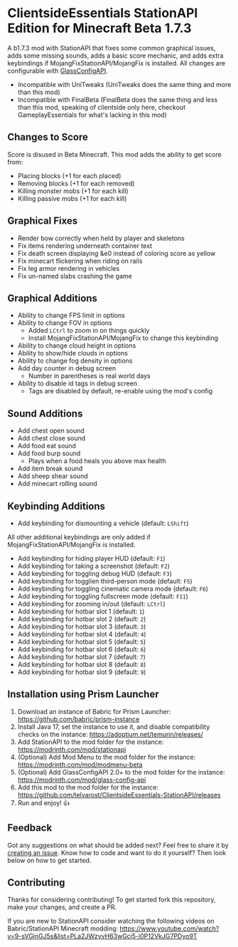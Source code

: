 # ClientsideEssentials StationAPI Edition for Minecraft Beta 1.7.3

A b1.7.3 mod with StationAPI that fixes some common graphical issues, adds some missing sounds, adds a basic score mechanic, and adds extra keybindings if MojangFixStationAPI/MojangFix is installed.
All changes are configurable with [GlassConfigAPI](https://modrinth.com/mod/glass-config-api).
- Incompatible with UniTweaks (UniTweaks does the same thing and more than this mod)
- Incompatible with FinalBeta (FinalBeta does the same thing and less than this mod, speaking of clientside only here, checkout GameplayEssentials for what's lacking in this mod)

## Changes to Score

Score is disused in Beta Minecraft. This mod adds the ability to get score from:
- Placing blocks (+1 for each placed)
- Removing blocks (+1 for each removed)
- Killing monster mobs (+1 for each kill)
- Killing passive mobs (+1 for each kill)

## Graphical Fixes

- Render bow correctly when held by player and skeletons
- Fix items rendering underneath container text
- Fix death screen displaying &e0 instead of coloring score as yellow
- Fix minecart flickering when riding on rails
- Fix leg armor rendering in vehicles
- Fix un-named slabs crashing the game

## Graphical Additions

- Ability to change FPS limit in options
- Ability to change FOV in options
  - Added `LCtrl` to zoom in on things quickly
  - Install MojangFixStationAPI/MojangFix to change this keybinding
- Ability to change cloud height in options
- Ability to show/hide clouds in options
- Ability to change fog density in options
- Add day counter in debug screen
  - Number in parentheses is real world days
- Ability to disable id tags in debug screen
  - Tags are disabled by default, re-enable using the mod's config

## Sound Additions

- Add chest open sound
- Add chest close sound
- Add food eat sound
- Add food burp sound
  - Plays when a food heals you above max health
- Add item break sound
- Add sheep shear sound
- Add minecart rolling sound

## Keybinding Additions
- Add keybinding for dismounting a vehicle (default: `LShift`)

All other additional keybindings are only added if MojangFixStationAPI/MojangFix is installed.
- Add keybinding for hiding player HUD (default: `F1`)
- Add keybinding for taking a screenshot (default: `F2`)
- Add keybinding for toggling debug HUD (default: `F3`)
- Add keybinding for togglien third-person mode (default: `F5`)
- Add keybinding for toggling cinematic camera mode (default: `F6`)
- Add keybinding for toggling fullscreen mode (default: `F11`)
- Add keybinding for zooming in/out (default: `LCtrl`)
- Add keybinding for hotbar slot 1 (default: `1`)
- Add keybinding for hotbar slot 2 (default: `2`)
- Add keybinding for hotbar slot 3 (default: `3`)
- Add keybinding for hotbar slot 4 (default: `4`)
- Add keybinding for hotbar slot 5 (default: `5`)
- Add keybinding for hotbar slot 6 (default: `6`)
- Add keybinding for hotbar slot 7 (default: `7`)
- Add keybinding for hotbar slot 8 (default: `8`)
- Add keybinding for hotbar slot 9 (default: `9`)

## Installation using Prism Launcher

1. Download an instance of Babric for Prism Launcher: https://github.com/babric/prism-instance
2. Install Java 17, set the instance to use it, and disable compatibility checks on the instance: https://adoptium.net/temurin/releases/
3. Add StationAPI to the mod folder for the instance: https://modrinth.com/mod/stationapi
4. (Optional) Add Mod Menu to the mod folder for the instance: https://modrinth.com/mod/modmenu-beta
5. (Optional) Add GlassConfigAPI 2.0+ to the mod folder for the instance: https://modrinth.com/mod/glass-config-api
6. Add this mod to the mod folder for the instance: https://github.com/telvarost/ClientsideEssentials-StationAPI/releases
7. Run and enjoy! 👍

## Feedback

Got any suggestions on what should be added next? Feel free to share it by [creating an issue](https://github.com/telvarost/ClientsideEssentials-StationAPI/issues/new). Know how to code and want to do it yourself? Then look below on how to get started.

## Contributing

Thanks for considering contributing! To get started fork this repository, make your changes, and create a PR.

If you are new to StationAPI consider watching the following videos on Babric/StationAPI Minecraft modding: https://www.youtube.com/watch?v=9-sVGjnGJ5s&list=PLa2JWzyvH63wGcj5-i0P12VkJG7PDyo9T
